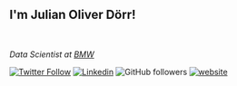 <h2>I'm Julian Oliver Dörr!</h2>

<br>

<p><em>Data Scientist at <a href="https://www.bmw.com/de/index.html">BMW</em></p>

[![Twitter Follow](https://img.shields.io/twitter/follow/misteranmol?label=Follow)](https://twitter.com/JulianDoerr15)
[![Linkedin](https://img.shields.io/badge/-Julian-blue?style=flat-square&logo=Linkedin&logoColor=white&link=https://www.linkedin.com/in/dr-julian-oliver-d%C3%B6rr-02b499269/)](https://www.linkedin.com/in/dr-julian-oliver-d%C3%B6rr-02b499269/)
![GitHub followers](https://img.shields.io/github/followers/julienOlivier3)
[![website](https://img.shields.io/badge/Website-46a2f1.svg?&style=flat-square&logo=Google-Chrome&logoColor=white&link=https://juliandoerr.com/)](https://juliandoerr.com/)
